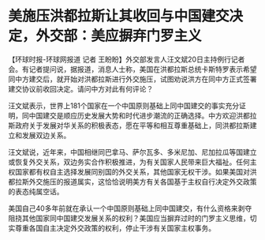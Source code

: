# 美施压洪都拉斯让其收回与中国建交决定，外交部：美应摒弃门罗主义

【环球时报-环球网报道 记者
王盼盼】外交部发言人汪文斌20日主持例行记者会。有记者提问说，据报道，消息人士称，美国在洪都拉斯总统卡斯特罗表示希望同中方建交后，就开始对洪都拉斯进行外交施压，试图劝说洪方在同中方正式签署建交协议前收回决定。请问中方对此有何评论？

汪文斌表示，世界上181个国家在一个中国原则基础上同中国建交的事实充分证明，同中国建交是顺应历史发展大势和时代进步潮流的正确选择。中方欢迎洪都拉斯政府关于发展对华关系的积极表态，愿在平等和相互尊重基础上，同洪都拉斯建立和发展双边关系。

汪文斌说，近年来，中国相继同巴拿马、萨尔瓦多、多米尼加、尼加拉瓜等国建立或恢复外交关系，双边务实合作积极推进，为有关国家人民带来巨大福祉。任何主权国家都有权自主选择发展同别国的外交关系，其他国家无权干涉。如果美国对洪都拉斯外交施压的报道属实，这恰恰说明美方有关各国基于主权自行决定外交政策的表态纯属空话。

美国自己40多年前就在承认一个中国原则基础上同中国建交，有什么资格来剥夺阻挠其他国家同中国建交发展关系的权利？美国应当摒弃过时的门罗主义思维，切实尊重各国自主决定外交政策的权利，停止干涉有关国家主权事务。

